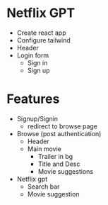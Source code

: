 # Netflix GPT

- Create react app
- Configure tailwind
- Header
- Login form
    - Sign in
    - Sign up
    
# Features
- Signup/Signin
    - redirect to browse page
- Browse (post authentication)
    - Header
    - Main movie
        - Trailer in bg
        - Title and Desc
        - Movie suggestions
- Netflix gpt
    - Search bar
    - Movie suggestion
